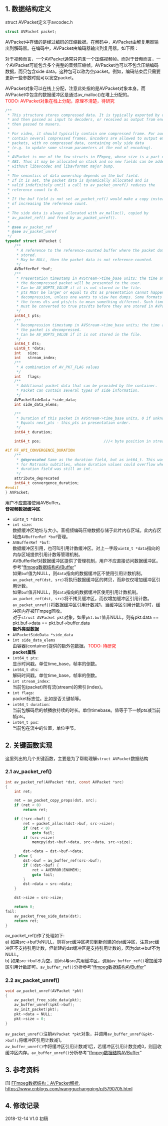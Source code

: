 ## 1. 数据结构定义  
struct AVPacket定义于avcodec.h  
```c  
struct AVPacket packet;
```
AVPacket中存储的是经过编码的压缩数据。在解码中，AVPacket由解复用器输出到解码器。在编码中，AVPacket由编码器输出到复用器。如下图：  


对于视频而言，一个AVPacket通常只包含一个压缩视频帧。而对于音频而言，一个AVPacket可能包含多个完整的音频压缩帧。AVPacket也可以不包含压缩编码数据，而只包含side data，这种包可以称为空packet。例如，编码结束后只需要更新一些参数时就可以发空packet。  

AVPacket对象可以在栈上分配，注意此处指的是AVPacket对象本身。而AVPacket中包含的数据缓冲区是通过av_malloc()在堆上分配的。  
<font color=red>TODO: AVPacket对象在栈上分配，原理不清楚，待研究</font>  


```c
/**
 * This structure stores compressed data. It is typically exported by demuxers
 * and then passed as input to decoders, or received as output from encoders and
 * then passed to muxers.
 *
 * For video, it should typically contain one compressed frame. For audio it may
 * contain several compressed frames. Encoders are allowed to output empty
 * packets, with no compressed data, containing only side data
 * (e.g. to update some stream parameters at the end of encoding).
 *
 * AVPacket is one of the few structs in FFmpeg, whose size is a part of public
 * ABI. Thus it may be allocated on stack and no new fields can be added to it
 * without libavcodec and libavformat major bump.
 *
 * The semantics of data ownership depends on the buf field.
 * If it is set, the packet data is dynamically allocated and is
 * valid indefinitely until a call to av_packet_unref() reduces the
 * reference count to 0.
 *
 * If the buf field is not set av_packet_ref() would make a copy instead
 * of increasing the reference count.
 *
 * The side data is always allocated with av_malloc(), copied by
 * av_packet_ref() and freed by av_packet_unref().
 *
 * @see av_packet_ref
 * @see av_packet_unref
 */
typedef struct AVPacket {
    /**
     * A reference to the reference-counted buffer where the packet data is
     * stored.
     * May be NULL, then the packet data is not reference-counted.
     */
    AVBufferRef *buf;
    /**
     * Presentation timestamp in AVStream->time_base units; the time at which
     * the decompressed packet will be presented to the user.
     * Can be AV_NOPTS_VALUE if it is not stored in the file.
     * pts MUST be larger or equal to dts as presentation cannot happen before
     * decompression, unless one wants to view hex dumps. Some formats misuse
     * the terms dts and pts/cts to mean something different. Such timestamps
     * must be converted to true pts/dts before they are stored in AVPacket.
     */
    int64_t pts;
    /**
     * Decompression timestamp in AVStream->time_base units; the time at which
     * the packet is decompressed.
     * Can be AV_NOPTS_VALUE if it is not stored in the file.
     */
    int64_t dts;
    uint8_t *data;
    int   size;
    int   stream_index;
    /**
     * A combination of AV_PKT_FLAG values
     */
    int   flags;
    /**
     * Additional packet data that can be provided by the container.
     * Packet can contain several types of side information.
     */
    AVPacketSideData *side_data;
    int side_data_elems;

    /**
     * Duration of this packet in AVStream->time_base units, 0 if unknown.
     * Equals next_pts - this_pts in presentation order.
     */
    int64_t duration;

    int64_t pos;                            ///< byte position in stream, -1 if unknown

#if FF_API_CONVERGENCE_DURATION
    /**
     * @deprecated Same as the duration field, but as int64_t. This was required
     * for Matroska subtitles, whose duration values could overflow when the
     * duration field was still an int.
     */
    attribute_deprecated
    int64_t convergence_duration;
#endif
} AVPacket;
```
用户不应直接使用AVBuffer。  
**音视频数据缓冲区**  
- `uint8_t *data`:  
- `int size`:  
  数据缓冲区地址与大小。音视频编码压缩数据存储于此片内存区域。此内存区域由`AVBufferRef *buf`管理。  
- `AVBufferRef *buf`:  
  数据缓冲区引用，也可叫引用计数缓冲区。对上一字段`uint8_t *data`指向的内存区域提供引用计数等管理机制。  
  AVBufferRef对数据缓冲区提供了管理机制，用户不应直接访问数据缓冲区。参考“[ffmpeg数据结构AVBuffer]()”  
  如果`buf`值为NULL，则`data`指向的数据缓冲区不使用引用计数机制。`av_packet_ref(dst, src)`将执行数据缓冲区的拷贝，而非仅仅增加缓冲区引用计数。  
  如果`buf`值非NULL，则`data`指向的数据缓冲区使用引用计数机制。`av_packet_ref(dst, src)`将不拷贝缓冲区，而仅增加缓冲区引用计数。`av_packet_unref()`将数据缓冲区引用计数减1，当缓冲区引用计数为0时，缓冲区内存被FFmpeg回收。  
  对于`struct AVPacket pkt`对象，如果`pkt.buf`值非NULL，则有pkt.data == pkt.buf->data == pkt.buf->buffer.data  
**额外类型数据**  
- `AVPacketSideData *side_data`  
- `int side_data_elems`  
  由容器(container)提供的额外包数据。<font color=red>TODO: 待研究</font>  
**packet属性**  
- `int64_t pts`:  
  显示时间戳。单位time_base，帧率的倒数。  
- `int64_t dts`:  
  解码时间戳。单位time_base，帧率的倒数。  
- `int stream_index`:  
  当前包(packet)所有流(stream)的索引(index)。  
- `int flags`:  
  packet标志位。比如是否关键帧等。  
- `int64_t duration`:  
  当前包解码后的帧播放持续的时长。单位timebase。值等于下一帧pts减当前帧pts。  
- `int64_t pos`:  
  当前包在流中的位置，单位字节。  

## 2. 关键函数实现  
这里列出的几个关键函数，主要是为了帮助理解`struct AVPacket`数据结构  
### 2.1 av_packet_ref()  
```c
int av_packet_ref(AVPacket *dst, const AVPacket *src)
{
    int ret;

    ret = av_packet_copy_props(dst, src);
    if (ret < 0)
        return ret;

    if (!src->buf) {
        ret = packet_alloc(&dst->buf, src->size);
        if (ret < 0)
            goto fail;
        if (src->size)
            memcpy(dst->buf->data, src->data, src->size);

        dst->data = dst->buf->data;
    } else {
        dst->buf = av_buffer_ref(src->buf);
        if (!dst->buf) {
            ret = AVERROR(ENOMEM);
            goto fail;
        }
        dst->data = src->data;
    }

    dst->size = src->size;

    return 0;
fail:
    av_packet_free_side_data(dst);
    return ret;
}
```
av_packet_ref()作了处理如下:  
a) 如果src->buf为NULL，则将src缓冲区拷贝到新创建的dst缓冲区，注意src缓冲区不支持引用计数，但新建的dst缓冲区是支持引用计数的，因为dst->buf不为NULL。  
b) 如果src->buf不为空，则dst与src共用缓冲区，调用`av_buffer_ref()`增加缓冲区引用计数即可。`av_buffer_ref()`分析参考“[ffmpeg数据结构AVBuffer]()”  

### 2.2 av_packet_unref()  
```c
void av_packet_unref(AVPacket *pkt)
{
    av_packet_free_side_data(pkt);
    av_buffer_unref(&pkt->buf);
    av_init_packet(pkt);
    pkt->data = NULL;
    pkt->size = 0;
}
```
`av_packet_unref()`注销`AVPacket *pkt`对象，并调用`av_buffer_unref(&pkt->buf);`将缓冲区引用计数减1。  
`av_buffer_unref()`中将缓冲区引用计数减1后，若缓冲区引用计数变成0，则回收缓冲区内存。`av_buffer_unref()`分析参考“[ffmpeg数据结构AVBuffer]()”  

## 3. 参考资料  
[1] [FFmpeg数据结构：AVPacket解析](https://www.cnblogs.com/wangguchangqing/p/5790705.html), <https://www.cnblogs.com/wangguchangqing/p/5790705.html>  

## 4. 修改记录  
2018-12-14  V1.0  初稿  